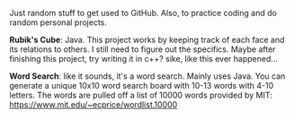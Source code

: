 Just random stuff to get used to GitHub. Also, to practice coding and do random personal projects.

**Rubik's Cube**: Java. This project works by keeping track of each face and its relations to others. I still need to figure out the specifics.
Maybe after finishing this project, try writing it in c++? sike, like this ever happened...

**Word Search**: like it sounds, it's a word search. Mainly uses Java. You can generate a unique 10x10 word search board with 10-13 words with 4-10 letters. The words are pulled off a list of 10000 words provided by MIT: https://www.mit.edu/~ecprice/wordlist.10000
